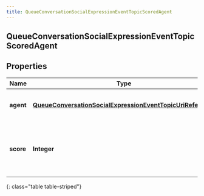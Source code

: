 ```yaml
---
title: QueueConversationSocialExpressionEventTopicScoredAgent
---
```


## QueueConversationSocialExpressionEventTopicScoredAgent

## Properties

| Name      | Type                                                                                                                                           | Description                                                                       | Notes      |
| --------- | ---------------------------------------------------------------------------------------------------------------------------------------------- | --------------------------------------------------------------------------------- | ---------- |
| **agent** | <!----><!---->[**QueueConversationSocialExpressionEventTopicUriReference**](QueueConversationSocialExpressionEventTopicUriReference.md)<!----> | A UriReference for a resource                                                     | [optional] |
| **score** | <!----><!---->**Integer**<!---->                                                                                                               | Agent&#39;s score for the current conversation, from 0 - 100, higher being better | [optional] |

{: class="table table-striped"}
